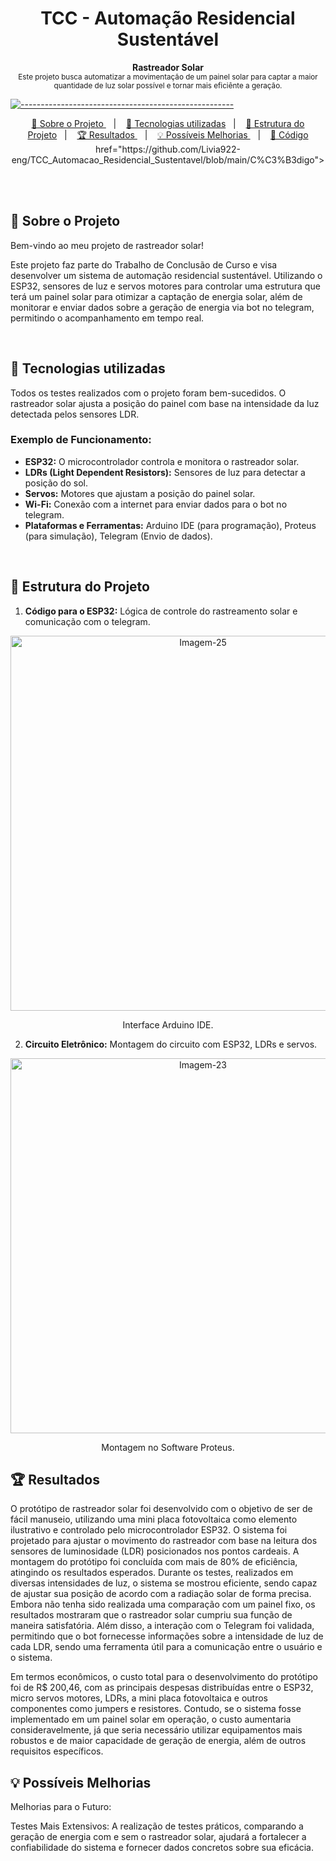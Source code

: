 <h1 align="center"> TCC - Automação Residencial Sustentável </h1>

<a id="Sumário"></a>

<p align="center">
  <b> Rastreador Solar </b></br>
  <sub> Este projeto busca automatizar a movimentação de um painel solar para captar a maior quantidade de luz solar possível e tornar mais eficiênte a geração.
  <sub>
</p>

[![-----------------------------------------------------](https://raw.githubusercontent.com/andreasbm/readme/master/assets/lines/colored.png)](#table-of-contents)

<p align="center">
  <a href="#Sobre o Projeto"> 🧩 Sobre o Projeto </a>&nbsp;&nbsp;&nbsp;|&nbsp;&nbsp;&nbsp;
  <a href="#Tecnologias utilizadas"> 🚀 Tecnologias utilizadas</a>&nbsp;&nbsp;&nbsp;|&nbsp;&nbsp;&nbsp;
  <a href="#Estrutura do Projeto"> 🧪 Estrutura do Projeto</a>&nbsp;&nbsp;&nbsp;|&nbsp;&nbsp;&nbsp;
  <a href="#Resultados"> 🏆 Resultados </a>&nbsp;&nbsp;&nbsp;|&nbsp;&nbsp;&nbsp;
  <a href="#Possíveis Melhorias"> 💡 Possíveis Melhorias </a>&nbsp;&nbsp;&nbsp;|&nbsp;&nbsp;&nbsp;
  <a href="#Código"> 📄 Código </a>href="https://github.com/Livia922-eng/TCC_Automacao_Residencial_Sustentavel/blob/main/C%C3%B3digo">
</p>

<br/>

<br/>

<a id="Sobre o Projeto"></a>
## 🧩 Sobre o Projeto 

Bem-vindo ao meu projeto de rastreador solar! 

Este projeto faz parte do Trabalho de Conclusão de Curso e visa desenvolver um sistema de automação residencial sustentável. Utilizando o ESP32, sensores de luz e servos motores para controlar uma estrutura que terá um painel solar para otimizar a captação de energia solar, além de monitorar e enviar dados sobre a geração de energia via bot no telegram, permitindo o acompanhamento em tempo real.

<br/>

<a id="Tecnologias utilizadas"></a>
## 🚀 Tecnologias utilizadas 

Todos os testes realizados com o projeto foram bem-sucedidos. O rastreador solar ajusta a posição do painel com base na intensidade da luz detectada pelos sensores LDR.

### Exemplo de Funcionamento:

- **ESP32:** O microcontrolador controla e monitora o rastreador solar.
- **LDRs (Light Dependent Resistors):** Sensores de luz para detectar a posição do sol.
- **Servos:** Motores que ajustam a posição do painel solar.
- **Wi-Fi:** Conexão com a internet para enviar dados para o bot no telegram.
- **Plataformas e Ferramentas:** Arduino IDE (para programação), Proteus (para simulação), Telegram (Envio de dados).

<br/>

<a id="Estrutura do Projeto"></a>
## 🧪 Estrutura do Projeto

1. **Código para o ESP32:** Lógica de controle do rastreamento solar e comunicação com o telegram.

<p align="center">
  <a href="https://ibb.co/KjMHSfc">
    <img src="https://i.ibb.co/6R35LTc/Imagem-25.jpg" alt="Imagem-25" style="width: 600px; height: auto;">
  </a>
  <p align="center">Interface Arduino IDE.</figcaption>
</figure>

2. **Circuito Eletrônico:** Montagem do circuito com ESP32, LDRs e servos.

<p align="center">
  <a href="https://ibb.co/2Pz6N1b">
    <img src="https://i.ibb.co/nfX0CNW/Imagem-23.jpg" alt="Imagem-23" style="width: 600px; height: auto;">
  </a>
</p>
<p align="center">Montagem no Software Proteus.</p>
   
<a id="Resultados"></a>
## 🏆 Resultados

O protótipo de rastreador solar foi desenvolvido com o objetivo de ser de fácil manuseio, utilizando uma mini placa fotovoltaica como elemento ilustrativo e controlado pelo microcontrolador ESP32. O sistema foi projetado para ajustar o movimento do rastreador com base na leitura dos sensores de luminosidade (LDR) posicionados nos pontos cardeais. A montagem do protótipo foi concluída com mais de 80% de eficiência, atingindo os resultados esperados. Durante os testes, realizados em diversas intensidades de luz, o sistema se mostrou eficiente, sendo capaz de ajustar sua posição de acordo com a radiação solar de forma precisa. Embora não tenha sido realizada uma comparação com um painel fixo, os resultados mostraram que o rastreador solar cumpriu sua função de maneira satisfatória. Além disso, a interação com o Telegram foi validada, permitindo que o bot fornecesse informações sobre a intensidade de luz de cada LDR, sendo uma ferramenta útil para a comunicação entre o usuário e o sistema.

Em termos econômicos, o custo total para o desenvolvimento do protótipo foi de R$ 200,46, com as principais despesas distribuídas entre o ESP32, micro servos motores, LDRs, a mini placa fotovoltaica e outros componentes como jumpers e resistores. Contudo, se o sistema fosse implementado em um painel solar em operação, o custo aumentaria consideravelmente, já que seria necessário utilizar equipamentos mais robustos e de maior capacidade de geração de energia, além de outros requisitos específicos.

<a id="Possíveis Melhorias"></a>
## 💡 Possíveis Melhorias

Melhorias para o Futuro:

Testes Mais Extensivos: A realização de testes práticos, comparando a geração de energia com e sem o rastreador solar, ajudará a fortalecer a confiabilidade do sistema e fornecer dados concretos sobre sua eficácia.


